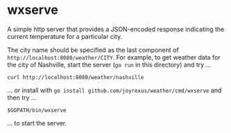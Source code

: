 # wxserve

A simple http server that provides a JSON-encoded response indicating the current temperature for a particular city.  

The city name should be specified as the last component of `http://localhost:8080/weather/CITY`.  For example, to get weather data for the city of Nashville, start the server (`go run` in this directory) and try ...

    curl http://localhost:8080/weather/nashville

... or install with `go install github.com/joyrexus/weather/cmd/wxserve` and then try ...

    $GOPATH/bin/wxserve

... to start the server.
